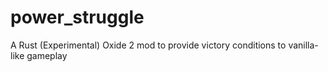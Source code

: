 # power_struggle
A Rust (Experimental) Oxide 2 mod to provide victory conditions to vanilla-like gameplay 
